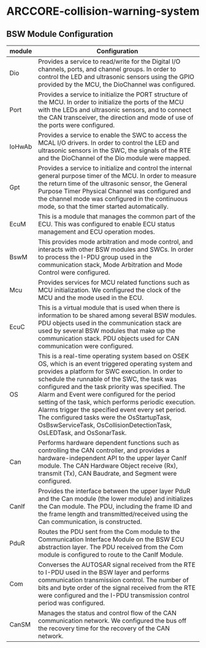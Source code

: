 # ARCCORE-collision-warning-system

## BSW Module Configuration
| module | Configuration |
|--|--|
| Dio | Provides a service to read/write for the Digital I/O channels, ports, and channel groups. In order to control the LED and ultrasonic sensors using the GPIO provided by the MCU, the DioChannel was configured. |
| Port | Provides a service to initialize the PORT structure of the MCU. In order to initialize the ports of the MCU with the LEDs and ultrasonic sensors, and to connect the CAN transceiver, the direction and mode of use of the ports were configured. |
| IoHwAb | Provides a service to enable the SWC to access the MCAL I/O drivers. In order to control the LED and ultrasonic sensors in the SWC, the signals of the RTE and the DioChannel of the Dio module were mapped. |
| Gpt | Provides a service to initialize and control the internal general purpose timer of the MCU. In order to measure the return time of the ultrasonic sensor, the General Purpose Timer Physical Channel was configured and the channel mode was configured in the continuous mode, so that the timer started automatically. | 
|EcuM|This is a module that manages the common part of the ECU. This was configured to enable ECU status management and ECU operation modes.|
|BswM|This provides mode arbitration and mode control, and interacts with other BSW modules and SWCs. In order to process the I-PDU group used in the communication stack, Mode Arbitration and Mode Control were configured.|
|Mcu|Provides services for MCU related functions such as MCU initialization. We configured the clock of the MCU and the mode used in the ECU.|
|EcuC|This is a virtual module that is used when there is information to be shared among several BSW modules. PDU objects used in the communication stack are used by several BSW modules that make up the communication stack. PDU objects used for CAN communication were configured.|
|OS|This is a real-time operating system based on OSEK OS, which is an event triggered operating system and provides a platform for SWC execution. In order to schedule the runnable of the SWC, the task was configured and the task priority was specified. The Alarm and Event were configured for the period setting of the task, which performs periodic execution. Alarms trigger the specified event every set period. The configured tasks were the OsStartupTask, OsBswServiceTask, OsCollisionDetectionTask, OsLEDTask, and OsSonarTask.|
|Can|Performs hardware dependent functions such as controlling the CAN controller, and provides a hardware-independent API to the upper layer CanIf module. The CAN Hardware Object receive (Rx), transmit (Tx), CAN Baudrate, and Segment were configured.|
|CanIf|Provides the interface between the upper layer PduR and the Can module (the lower module) and initializes the Can module. The PDU, including the frame ID and the frame length and transmitted/received using the Can communication, is constructed.|
|PduR|Routes the PDU sent from the Com module to the Communication Interface Module on the BSW ECU abstraction layer. The PDU received from the Com module is configured to route to the CanIf Module.|
|Com|Converses the AUTOSAR signal received from the RTE to I-PDU used in the BSW layer and performs communication transmission control. The number of bits and byte order of the signal received from the RTE were configured and the I-PDU transmission control period was configured.|
|CanSM|Manages the status and control flow of the CAN communication network. We configured the bus off the recovery time for the recovery of the CAN network.|
